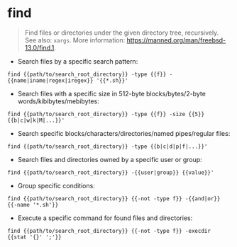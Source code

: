 # find

> Find files or directories under the given directory tree, recursively.
> See also: `xargs`.
> More information: <https://manned.org/man/freebsd-13.0/find.1>.

- Search files by a specific search pattern:

`find {{path/to/search_root_directory}} -type {{f}} -{{name|iname|regex|iregex}} '{{*.sh}}'`

- Search files with a specific size in 512-byte blocks/bytes/2-byte words/kibibytes/mebibytes:

`find {{path/to/search_root_directory}} -type {{f}} -size {{5}}{{b|c|w|k|M|...}}'`

- Search specific blocks/characters/directories/named pipes/regular files:

`find {{path/to/search_root_directory}} -type {{b|c|d|p|f|...}}'`

- Search files and directories owned by a specific user or group:

`find {{path/to/search_root_directory}} -{{user|group}} {{value}}'`

- Group specific conditions:

`find {{path/to/search_root_directory}} {{-not -type f}} -{{and|or}} {{-name '*.sh'}}`

- Execute a specific command for found files and directories:

`find {{path/to/search_root_directory}} {{-not -type f}} -execdir {{stat '{}' ';'}}`
